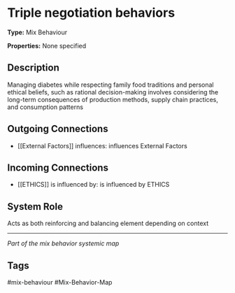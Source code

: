 # Triple negotiation behaviors

**Type:** Mix Behaviour

**Properties:** None specified

## Description
Managing diabetes while respecting family food traditions and personal ethical beliefs, such as rational decision-making involves considering the long-term consequences of production methods, supply chain practices, and consumption patterns

## Outgoing Connections
- [[External Factors]] influences: influences External Factors

## Incoming Connections
- [[ETHICS]] is influenced by: is influenced by ETHICS

## System Role
Acts as both reinforcing and balancing element depending on context

---
*Part of the mix behavior systemic map*

## Tags
#mix-behaviour #Mix-Behavior-Map
